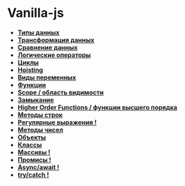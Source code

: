 # Vanilla-js

* **<a href="./pages/types">Типы данных</a>**
* **<a href="./pages/transformation">Трансформация данных</a>**
* **<a href="./pages/compare">Сравнение данных</a>**
* **<a href="./pages/logic-operators">Логические операторы</a>**
* **<a href="./pages/cycles">Циклы</a>**
* **<a href="./pages/hoisting">Hoisting</a>**
* **<a href="./pages/variables">Виды переменных</a>**
* **<a href="./pages/functions">Функции</a>**
* **<a href="./pages/scope">Scope / область видимости</a>**
* **<a href="./pages/closure">Замыкание</a>**
* **<a href="./pages/higher-order-functions">Higher Order Functions / функции высшего порядка</a>**
* **<a href="./pages/string">Методы строк</a>**
* **<a href="./pages/reg-exp">Регулярные выражения !</a>**
* **<a href="./pages/numbers">Методы чисел</a>**
* **<a href="./pages/objects">Объекты</a>**
* **<a href="./pages/classes">Классы</a>**
* **<a href="./pages/array">Массивы !</a>**
* **<a href="./pages/objects">Промисы !</a>**
* **<a href="./pages/objects">Async/await !</a>**
* **<a href="./pages/objects">try/catch !</a>**